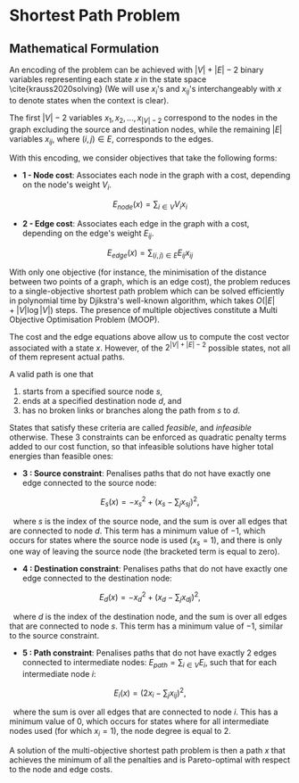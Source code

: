 # Shortest Path Problem

## Mathematical Formulation
An encoding of the problem can be achieved with $|V| + |E| - 2$ binary variables representing each state $x$ in the state space \cite{krauss2020solving} (We will use $x_i$'s and $x_{ij}$'s interchangeably with $x$ to denote states when the context is clear). 

The first $|V|-2$ variables $x_1, x_2, ..., x_{|V|-2}$ correspond to the nodes in the graph excluding the source and destination nodes, while the remaining $|E|$ variables $x_{ij}$, where $(i,j) \in E$, corresponds to the edges.

With this encoding, we consider objectives that take the following forms:

- **1 - Node cost**: Associates each node in the graph with a cost, depending on the node's weight $V_i$.

$$
E_{node}(x) = \sum_{i \in V} V_{i} x_{i}
$$    

- **2 - Edge cost**: Associates each edge in the graph with a cost, depending on the edge's weight $E_{ij}$. 

$$
E_{edge}(x) = \sum_{(i,j) \in E} E_{ij} x_{ij}
$$


With only one objective (for instance, the minimisation of the distance between two points of a graph, which is an edge cost), the problem reduces to a single-objective shortest path problem which can be solved efficiently in polynomial time by Djikstra's well-known algorithm, which takes $O(|E|+|V|\log|V|)$ steps. The presence of multiple objectives constitute a Multi Objective Optimisation Problem (MOOP).

The cost and the edge equations above allow us to compute the cost vector associated with a state $x$. However, of the $2^{|V| + |E|-2}$ possible states, not all of them represent actual paths.

A valid path is one that

1. starts from a specified source node $s$, 
2. ends at a specified destination node $d$, and 
3. has no broken links or branches along the path from $s$ to $d$. 

States that satisfy these criteria are called _feasible_, and _infeasible_ otherwise. These 3 constraints can be enforced as quadratic penalty terms added to our cost function, so that infeasible solutions have higher total energies than feasible ones:

- **3 : Source constraint**: Penalises paths that do not have exactly one edge connected to the source node:
    
$$
E_s(x) = -x^2_s + (x_s - \sum_j x_{sj})^2,
$$

&ensp;where $s$ is the index of the source node, and the sum is over all edges that are connected to node $d$.  This term has a minimum value of $-1$, which occurs for states where the source node is used ($x_s = 1$), and there is only one way of leaving the source node (the bracketed term is equal to zero).

- **4 : Destination constraint**: Penalises paths that do not have exactly one edge connected to the destination node:
    
$$
E_d(x) = -x^2_d + (x_d - \sum_j x_{dj})^2,
$$

&ensp;where $d$ is the index of the destination node, and the sum is over all edges that are connected to node $s$. This term has a minimum value of $-1$, similar to the source constraint.

- **5 : Path constraint**: Penalises paths that do not have exactly 2 edges connected to intermediate nodes: $E_{path} = \sum_{i \in V} E_i$, such that for each intermediate node $i$:
    
$$
E_i(x) = (2x_i - \sum_j x_{ij})^2,
$$

&ensp;where the sum is over all edges that are connected to node $i$. This has a minimum value of 0, which occurs for states where for all intermediate nodes used (for which $x_i = 1$), the node degree is equal to 2.

A solution of the multi-objective shortest path problem is then a path $x$ that achieves the minimum of all the penalties  and is Pareto-optimal with respect to the node and edge costs.